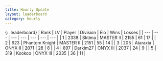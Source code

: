 ```yaml
---
title: Hourly Update
layout: leaderboard
category: hourly
---
```


{: .leaderboard}
| Rank | LV | Player | Division | Elo | Wins | Losses |
| --- | --- | --- | --- | --- | --- | --- |
| <span data-change="1">1</span> | 2338 | <span title="ID: 353063">Sktima</span> | MASTER II | <span data-change="0">2155</span> | <span data-change="0">61</span> | <span data-change="0">17</span> |
| <span data-change="-1">2</span> | 623 | <span title="ID: 742939">Phantom Knight</span> | MASTER II | <span data-change="-9">2151</span> | <span data-change="3">55</span> | <span data-change="2">14</span> |
| <span data-change="0">3</span> | 205 | <span title="ID: 745153">Ataraxia</span> | ONYX II | <span data-change="21">2071</span> | <span data-change="3">28</span> | <span data-change="0">8</span> |
| <span data-change="0">4</span> | 897 | <span title="ID: 694036">Darkim27</span> | ONYX III | <span data-change="0">2037</span> | <span data-change="0">24</span> | <span data-change="0">9</span> |
| <span data-change="0">5</span> | 319 | <span title="ID: 598288">Kookoo</span> | ONYX III | <span data-change="0">2035</span> | <span data-change="0">36</span> | <span data-change="0">11</span> |
